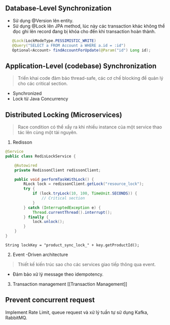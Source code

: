 ## Database-Level Synchronization

- Sử dụng @Version lên entity.
- Sử dụng @Lock lên JPA method, lúc này các transaction khác không thể đọc ghi lên record đang bị khóa cho đến khi transaction hoàn thành.
```java
   @Lock(LockModeType.PESSIMISTIC_WRITE)
   @Query("SELECT a FROM Account a WHERE a.id = :id")
   Optional<Account> findAccountForUpdate(@Param("id") Long id);
```

## Application-Level (codebase) Synchronization

> Triển khai code đảm bảo thread-safe, các cơ chế blocking để quản lý cho các critical section.
- Synchronized
- Lock từ Java Concurrency
## Distributed Locking (Microservices)

> Race condition có thể xẩy ra khi nhiều instance của một service thao tác lên cùng một tài nguyên.

1. Redisson
```java
@Service
public class RedisLockService {

    @Autowired
    private RedissonClient redissonClient;

    public void performTaskWithLock() {
        RLock lock = redissonClient.getLock("resource_lock");
        try {
            if (lock.tryLock(10, 100, TimeUnit.SECONDS)) {
                // Critical section
            }
        } catch (InterruptedException e) {
            Thread.currentThread().interrupt();
        } finally {
            lock.unlock();
        }
    }
}
```
`String lockKey = "product_sync_lock_" + key.getProductId();`

2. Event -Driven architecture
> Thiết kế kiến trúc sao cho các services giao tiếp thông qua event.
- Đảm bảo xử lý message theo idempotency.
3. Transaction management
	[[Transaction Management]]
## Prevent concurrent request
Implement Rate Limit, queue request và xử lý tuần tự sử dụng Kafka, RabbitMQ.
